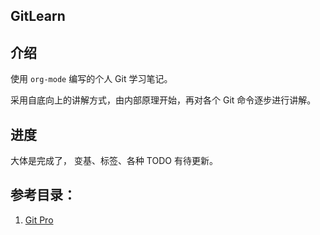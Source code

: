 GitLearn
---
## 介绍
使用 `org-mode` 编写的个人 Git 学习笔记。

采用自底向上的讲解方式，由内部原理开始，再对各个 Git 命令逐步进行讲解。

## 进度
大体是完成了， 变基、标签、各种 TODO 有待更新。

## 参考目录：
1. [Git Pro](https://git-scm.com/book/en/v2)